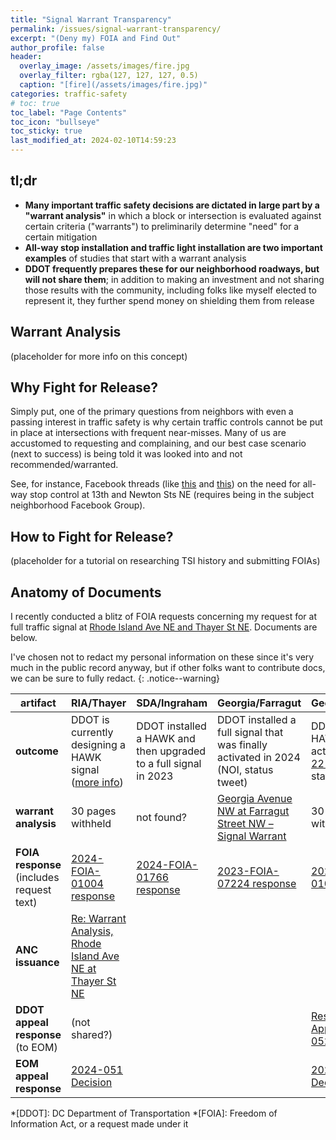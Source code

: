 ```yaml
---
title: "Signal Warrant Transparency"
permalink: /issues/signal-warrant-transparency/
excerpt: "(Deny my) FOIA and Find Out"
author_profile: false
header:
  overlay_image: /assets/images/fire.jpg
  overlay_filter: rgba(127, 127, 127, 0.5)
  caption: "[fire](/assets/images/fire.jpg)"
categories: traffic-safety
# toc: true
toc_label: "Page Contents"
toc_icon: "bullseye"
toc_sticky: true
last_modified_at: 2024-02-10T14:59:23
---
```

<meta name="format-detection" content="telephone=no"/>

## tl;dr
- **Many important traffic safety decisions are dictated in large part by a "warrant analysis"** in which a block or intersection is evaluated against certain criteria ("warrants") to preliminarily determine "need" for a certain mitigation
- **All-way stop installation and traffic light installation are two important examples** of studies that start with a warrant analysis
- **DDOT frequently prepares these for our neighborhood roadways, but will not share them**; in addition to making an investment and not sharing those results with the community, including folks like myself elected to represent it, they further spend money on shielding them from release

## Warrant Analysis
(placeholder for more info on this concept)

## Why Fight for Release?
Simply put, one of the primary questions from neighbors with even a passing interest in traffic safety is why certain traffic controls cannot be put in place at intersections with frequent near-misses. Many of us are accustomed to requesting and complaining, and our best case scenario (next to success) is being told it was looked into and not recommended/warranted.

See, for instance, Facebook threads (like [this](https://www.facebook.com/groups/brookand/posts/10160277843224121/) and [this](https://www.facebook.com/groups/brookand/posts/10160305784919121/)) on the need for all-way stop control at 13th and Newton Sts NE (requires being in the subject neighborhood Facebook Group).

## How to Fight for Release?
(placeholder for a tutorial on researching TSI history and submitting FOIAs)

## Anatomy of Documents
I recently conducted a blitz of FOIA requests concerning my request for at full traffic signal at [Rhode Island Ave NE and Thayer St NE](/issues/ria-thayer/). Documents are below.

I've chosen not to redact my personal information on these since it's very much in the public record anyway, but if other folks want to contribute docs, we can be sure to fully redact.
{: .notice--warning}

|artifact|RIA/Thayer|SDA/Ingraham|Georgia/Farragut|Georgia/Hamilton|
|---|---|---|---|---|
|**outcome**|DDOT is currently designing a HAWK signal ([more info](/issues/ria-thayer/))|DDOT installed a HAWK and then upgraded to a full signal in 2023|DDOT installed a full signal that was finally activated in 2024 (NOI, status tweet)|DDOT installed a HAWK pending activation([NOI 22-144-TESD](https://drive.google.com/file/d/15a0RH3OwhRjSui250_bCJEWy6_P7WHZA/view), status tweet)|
|**warrant analysis**|30 pages withheld|not found?|[Georgia Avenue NW at Farragut Street NW – Signal Warrant](https://drive.google.com/file/d/1gp9fkP_MbM1TGdV7ezdc891qpXhffXzw/view)|30 pages withheld|
|**FOIA response** (includes request text)|[2024-FOIA-01004 response](https://drive.google.com/file/d/1jurWMUdnRjtBIPgH5yfdy7wfaF7lObCG/view)|[2024-FOIA-01766 response](https://drive.google.com/file/d/1z8vaQOnVdotLzqrWAuNzawM8pGph29Bo/view)|[2023-FOIA-07224 response](https://drive.google.com/file/d/1-IIrKgj89mZCJSA9BlWogteFxU8mjfh_/view)|[2024-FOIA-01005](https://drive.google.com/file/d/18Pp0_ukFJAWs2fC9HhKJ14bBJ9t-AT47/view)|
|**ANC issuance**|[Re: Warrant Analysis, Rhode Island Ave NE at Thayer St NE](https://drive.google.com/file/d/11fk2Mvcf3-Mtk0-a-wjnFmG0_NCensOZ/view)||||
|**DDOT appeal response** (to EOM)|(not shared?)|||[Response to FOIA Appeal 2024-052](https://drive.google.com/file/d/1A8sgNwwgU-sC9NjzdKmIT4S_YwUCE1Lc/view?usp=drive_link)|
|**EOM appeal response**|[2024-051 Decision](https://drive.google.com/file/d/1S_AsmygA9Kc8xqKLyf4cDE3Fw2rDp3a2/view)|||[2024-052 Decision](https://drive.google.com/file/d/1zqqNHoErG9fiT_GzUn4p1FSYdSg4Ze75/view)|


*[DDOT]: DC Department of Transportation
*[FOIA]: Freedom of Information Act, or a request made under it